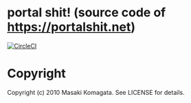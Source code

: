 # portal shit! (source code of https://portalshit.net)

[![CircleCI](https://circleci.com/gh/morygonzalez/portalshit.net/tree/portalshit.svg?style=svg)](https://circleci.com/gh/morygonzalez/portalshit.net/tree/portalshit)

# Copyright

Copyright (c) 2010 Masaki Komagata. See LICENSE for details.
